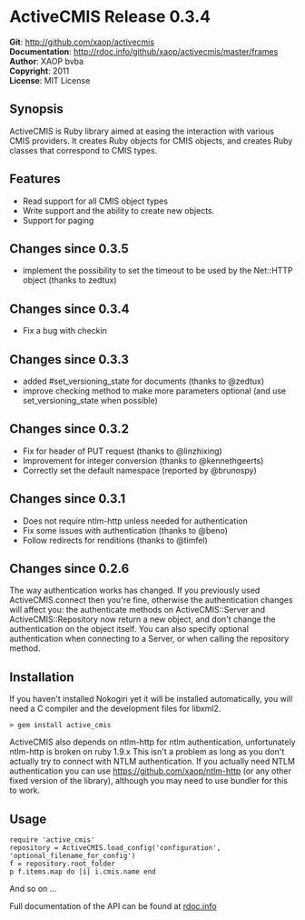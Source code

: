 # ActiveCMIS Release 0.3.4 #
**Git**:       <http://github.com/xaop/activecmis>  
**Documentation**: <http://rdoc.info/github/xaop/activecmis/master/frames>  
**Author**:    XAOP bvba  
**Copyright**: 2011  
**License**:   MIT License  
## Synopsis ##
ActiveCMIS is Ruby library aimed at easing the interaction with various CMIS providers. It creates Ruby objects for CMIS objects, and creates Ruby classes that correspond to CMIS types.
## Features ##
- Read support for all CMIS object types
- Write support and the ability to create new objects.
- Support for paging

## Changes since 0.3.5 ##
- implement the possibility to set the timeout to be used by the Net::HTTP object (thanks to zedtux)

## Changes since 0.3.4 ##
- Fix a bug with checkin

## Changes since 0.3.3 ##
- added #set_versioning_state for documents (thanks to @zedtux)
- improve checking method to make more parameters optional (and use set_versioning_state when possible)

## Changes since 0.3.2 ##
- Fix for header of PUT request (thanks to @linzhixing)
- Improvement for integer conversion (thanks to @kennethgeerts)
- Correctly set the default namespace (reported by @brunospy)

## Changes since 0.3.1 ##
- Does not require ntlm-http unless needed for authentication
- Fix some issues with authentication (thanks to @beno)
- Follow redirects for renditions (thanks to @timfel)


## Changes since 0.2.6 ##
The way authentication works has changed. If you previously used ActiveCMIS.connect then you're fine, otherwise the authentication changes will affect you: the authenticate methods on ActiveCMIS::Server and ActiveCMIS::Repository now return a new object, and don't change the authentication on the object itself. You can also specify optional authentication when connecting to a Server, or when calling the repository method.

## Installation ##
If you haven't installed Nokogiri yet it will be installed automatically, you will need a C compiler and the development files for libxml2.

    > gem install active_cmis

ActiveCMIS also depends on ntlm-http for ntlm authentication, unfortunately ntlm-http is broken on ruby 1.9.x
This isn't a problem as long as you don't actually try to connect with NTLM authentication.
If you actually need NTLM authentication you can use https://github.com/xaop/ntlm-http (or any other fixed version of the library), although you may need to use bundler for this to work.

## Usage ##
    require 'active_cmis'
    repository = ActiveCMIS.load_config('configuration', 'optional_filename_for_config')
    f = repository.root_folder
    p f.items.map do |i| i.cmis.name end

And so on ...

Full documentation of the API can be found at [rdoc.info](http://rdoc.info/projects/xaop/activecmis)
